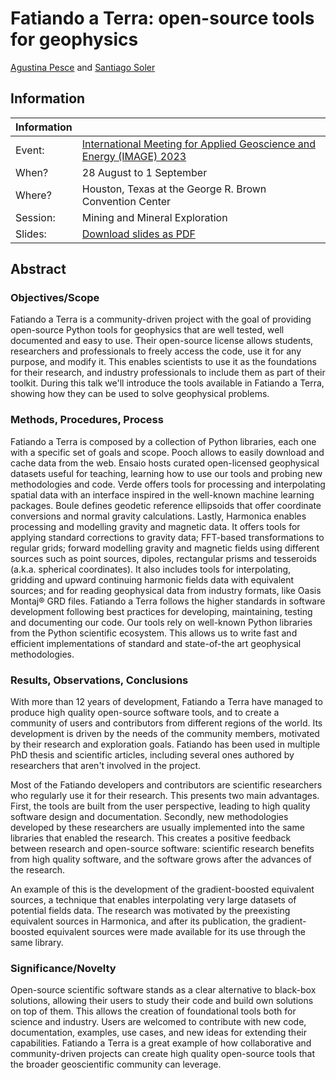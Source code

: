 # Fatiando a Terra: open-source tools for geophysics

[Agustina Pesce](https://aguspesce.github.io) and
[Santiago Soler](https://www.santisoler.com)

## Information

| Information | |
|--|--|
| Event: | [International Meeting for Applied Geoscience and Energy (IMAGE) 2023](https://www.imageevent.org) |
| When? | 28 August to 1 September |
| Where? | Houston, Texas at the George R. Brown Convention Center |
| Session: | Mining and Mineral Exploration |
| Slides: | [Download slides as PDF](https://raw.githubusercontent.com/fatiando/2023-image/main/slides.pdf) |


## Abstract

<!-- * Objectives/Scope: Please list the objectives and scope of the proposed paper. (maximum 100 words) -->
<!-- * Methods, Procedures, Process: Please briefly explain your overall approach, including your methods, -->
<!-- procedures, and process. (maximum 250 words) -->
<!-- * Results, Observations, Conclusions: Please describe the results, observations, and conclusions of the proposed -->
<!-- paper. (maximum 250 words) -->
<!-- * Significance/Novelty: Please explain how this presentation will present new or additive information that can -->
<!-- be of benefit to a practicing geoscientist. (maximum 100 words) -->


### Objectives/Scope

<!-- 600 characters -->

Fatiando a Terra is a community-driven project with the goal of providing
open-source Python tools for geophysics that are well tested, well documented
and easy to use.
Their open-source license allows students, researchers and professionals
to freely access the code, use it for any purpose, and modify it.
This enables scientists to use it as the foundations for their research, and
industry professionals to include them as part of their toolkit.
During this talk we'll introduce the tools available in Fatiando a Terra,
showing how they can be used to solve geophysical problems.


### Methods, Procedures, Process

<!-- 1500 characters -->

Fatiando a Terra is composed by a collection of Python libraries, each one with
a specific set of goals and scope.
Pooch allows to easily download and cache data from the web.
Ensaio hosts curated open-licensed geophysical datasets useful for teaching,
learning how to use our tools and probing new methodologies and code.
Verde offers tools for processing and interpolating spatial data with an
interface inspired in the well-known machine learning packages.
Boule defines geodetic reference ellipsoids that offer coordinate
conversions and normal gravity calculations.
Lastly, Harmonica enables processing and modelling gravity and magnetic
data.
It offers tools for applying standard corrections to gravity data; FFT-based
transformations to regular grids; forward modelling gravity and magnetic fields
using different sources such as point sources, dipoles, rectangular prisms and
tesseroids (a.k.a. spherical coordinates).
It also includes tools for interpolating, gridding and upward
continuing harmonic fields data with equivalent sources; and for reading
geophysical data from industry formats, like Oasis Montaj® GRD files.
Fatiando a Terra follows the higher standards in software development following
best practices for developing, maintaining, testing and documenting our code.
Our tools rely on well-known Python libraries from the Python scientific
ecosystem. This allows us to write fast and efficient implementations of
standard and state-of-the art geophysical methodologies.


### Results, Observations, Conclusions

<!-- 1500 characters -->

With more than 12 years of development, Fatiando a Terra have
managed to produce high quality open-source software tools, and to create
a community of users and contributors from different regions of the
world.
Its development is driven by the needs of the community members, motivated by
their research and exploration goals.
Fatiando has been used in multiple PhD thesis and scientific articles,
including several ones authored by researchers that aren't involved in the
project.

Most of the Fatiando developers and contributors are scientific researchers who
regularly use it for their research.
This presents two main advantages.
First, the tools are built from the user perspective, leading to high
quality software design and documentation.
Secondly, new methodologies developed by these researchers are usually
implemented into the same libraries that enabled the research.
This creates a positive feedback between research and open-source software:
scientific research benefits from high quality software, and the software grows
after the advances of the research.

An example of this is the development of the gradient-boosted equivalent
sources, a technique that enables interpolating very large datasets of
potential fields data.
The research was motivated by the preexisting equivalent sources in
Harmonica, and after its publication, the gradient-boosted equivalent sources
were made available for its use through the same library.


### Significance/Novelty

<!-- 600 characters -->

Open-source scientific software stands as a clear alternative to black-box
solutions, allowing their users to study their code and build own solutions on
top of them.
This allows the creation of foundational tools both for science and industry.
Users are welcomed to contribute with new code, documentation, examples, use
cases, and new ideas for extending their capabilities.
Fatiando a Terra is a great example of how collaborative and community-driven
projects can create high quality open-source tools that the broader
geoscientific community can leverage.
